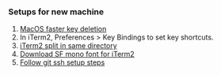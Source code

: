 ### Setups for new machine

1. [MacOS faster key deletion](https://superuser.com/questions/677665/increase-the-speed-at-which-the-delete-key-deletes-things-on-osx)
2. In iTerm2, Preferences > Key Bindings to set key shortcuts.
3. [iTerm2 split in same directory](https://apple.stackexchange.com/questions/337377/iterm2-split-vertically-with-current-profile-with-same-working-directory)
4. [Download SF mono font for iTerm2](https://developer.apple.com/fonts/)
5. [Follow git ssh setup steps](https://docs.github.com/en/authentication/connecting-to-github-with-ssh/generating-a-new-ssh-key-and-adding-it-to-the-ssh-agent)
